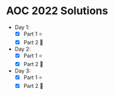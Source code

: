 # AOC 2022 Solutions

- Day 1:
  - [x] Part 1 ⭐
  - [x] Part 2 🌟
- Day 2:
  - [x] Part 1 :star:
  - [x] Part 2 :star2:
- Day 3:
  - [x] Part 1 :star:
  - [x] Part 2 :star2:
